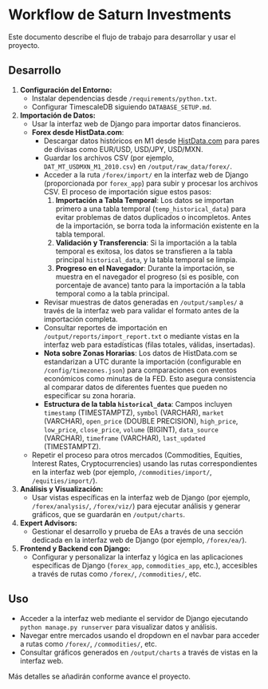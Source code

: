 # Workflow de Saturn Investments

Este documento describe el flujo de trabajo para desarrollar y usar el proyecto.

## Desarrollo
1. **Configuración del Entorno:**
   - Instalar dependencias desde `/requirements/python.txt`.
   - Configurar TimescaleDB siguiendo `DATABASE_SETUP.md`.
2. **Importación de Datos:**
   - Usar la interfaz web de Django para importar datos financieros.
   - **Forex desde HistData.com**:
     - Descargar datos históricos en M1 desde [HistData.com](http://www.histdata.com/) para pares de divisas como EUR/USD, USD/JPY, USD/MXN.
     - Guardar los archivos CSV (por ejemplo, `DAT_MT_USDMXN_M1_2010.csv`) en `/output/raw_data/forex/`.
     - Acceder a la ruta `/forex/import/` en la interfaz web de Django (proporcionada por `forex_app`) para subir y procesar los archivos CSV. El proceso de importación sigue estos pasos:
       1. **Importación a Tabla Temporal**: Los datos se importan primero a una tabla temporal (`temp_historical_data`) para evitar problemas de datos duplicados o incompletos. Antes de la importación, se borra toda la información existente en la tabla temporal.
       2. **Validación y Transferencia**: Si la importación a la tabla temporal es exitosa, los datos se transfieren a la tabla principal `historical_data`, y la tabla temporal se limpia.
       3. **Progreso en el Navegador**: Durante la importación, se muestra en el navegador el progreso (si es posible, con porcentaje de avance) tanto para la importación a la tabla temporal como a la tabla principal.
     - Revisar muestras de datos generadas en `/output/samples/` a través de la interfaz web para validar el formato antes de la importación completa.
     - Consultar reportes de importación en `/output/reports/import_report.txt` o mediante vistas en la interfaz web para estadísticas (filas totales, válidas, insertadas).
     - **Nota sobre Zonas Horarias**: Los datos de HistData.com se estandarizan a UTC durante la importación (configurable en `/config/timezones.json`) para comparaciones con eventos económicos como minutas de la FED. Esto asegura consistencia al comparar datos de diferentes fuentes que pueden no especificar su zona horaria.
     - **Estructura de la tabla `historical_data`**: Campos incluyen `timestamp` (TIMESTAMPTZ), `symbol` (VARCHAR), `market` (VARCHAR), `open_price` (DOUBLE PRECISION), `high_price`, `low_price`, `close_price`, `volume` (BIGINT), `data_source` (VARCHAR), `timeframe` (VARCHAR), `last_updated` (TIMESTAMPTZ).
   - Repetir el proceso para otros mercados (Commodities, Equities, Interest Rates, Cryptocurrencies) usando las rutas correspondientes en la interfaz web (por ejemplo, `/commodities/import/`, `/equities/import/`).
3. **Análisis y Visualización:**
   - Usar vistas específicas en la interfaz web de Django (por ejemplo, `/forex/analysis/`, `/forex/viz/`) para ejecutar análisis y generar gráficos, que se guardarán en `/output/charts`.
4. **Expert Advisors:**
   - Gestionar el desarrollo y prueba de EAs a través de una sección dedicada en la interfaz web de Django (por ejemplo, `/forex/ea/`).
5. **Frontend y Backend con Django:**
   - Configurar y personalizar la interfaz y lógica en las aplicaciones específicas de Django (`forex_app`, `commodities_app`, etc.), accesibles a través de rutas como `/forex/`, `/commodities/`, etc.

## Uso
- Acceder a la interfaz web mediante el servidor de Django ejecutando `python manage.py runserver` para visualizar datos y análisis.
- Navegar entre mercados usando el dropdown en el navbar para acceder a rutas como `/forex/`, `/commodities/`, etc.
- Consultar gráficos generados en `/output/charts` a través de vistas en la interfaz web.

Más detalles se añadirán conforme avance el proyecto.